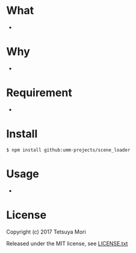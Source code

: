# What

* 

# Why

* 

# Requirement

* 

# Install

```shell
$ npm install github:umm-projects/scene_loader
```

# Usage

* 

# License

Copyright (c) 2017 Tetsuya Mori

Released under the MIT license, see [LICENSE.txt](LICENSE.txt)

